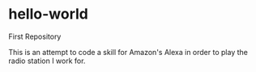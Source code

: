 # hello-world
First Repository

This is an attempt to code a skill for Amazon's Alexa in order to play the radio station I work for.
